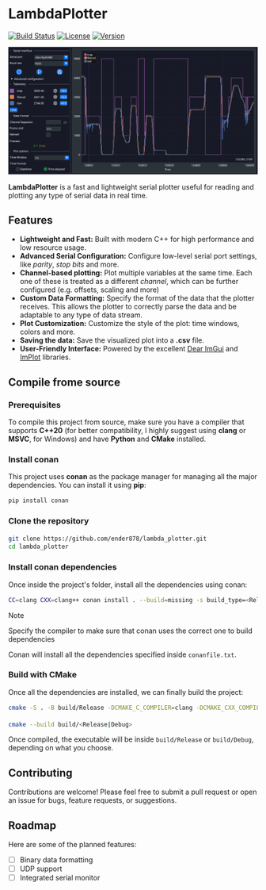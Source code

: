 # LambdaPlotter

[![Build Status](https://github.com/ender878/LambdaPlotter/actions/workflows/cicd.yml/badge.svg)](https://github.com/ender878/LambdaPlotter/actions/workflows/build_and_test.yml)
[![License](https://img.shields.io/badge/License-MIT-yellow.svg)](LICENSE)
[![Version](https://img.shields.io/badge/version-0.1.0-blue.svg)](CMakeLists.txt)

![LambdaPlotter Screenshot](./assets/plot.png)

**LambdaPlotter** is a fast and lightweight serial plotter useful for reading and plotting any type of serial data in real time.

## Features

* **Lightweight and Fast:** Built with modern C++ for high performance and low resource usage.
* **Advanced Serial Configuration:** Configure low-level serial port settings, like *parity*, *stop bits* and more.
* **Channel-based plotting:** Plot multiple variables at the same time. Each one of these is treated as a different *channel*, which can be further configured (e.g. offsets, scaling and more)
* **Custom Data Formatting:** Specify the format of the data that the plotter receives. This allows the plotter to correctly parse the data and be adaptable to any type of data stream.
* **Plot Customization:** Customize the style of the plot: time windows, colors and more.
* **Saving the data:** Save the visualized plot into a **.csv** file.
* **User-Friendly Interface:** Powered by the excellent [Dear ImGui](https://github.com/ocornut/imgui) and [ImPlot](https://github.com/epezent/implot) libraries.

## Compile frome source

### Prerequisites

To compile this project from source, make sure you have a compiler that supports **C++20** (for better compatibility, I highly suggest using **clang** or **MSVC**, for Windows) and have **Python** and **CMake** installed.

### Install conan

This project uses **conan** as the package manager for managing all the major dependencies. You can install it using **pip**:

```bash
pip install conan
```

### Clone the repository

```bash
git clone https://github.com/ender878/lambda_plotter.git
cd lambda_plotter
```

### Install conan dependencies

Once inside the project's folder, install all the dependencies using conan:

```bash
CC=clang CXX=clang++ conan install . --build=missing -s build_type=<Release|Debug>
```

> [!NOTE]
> Specify the compiler to make sure that conan uses the correct one to build dependencies

Conan will install all the dependencies specified inside `conanfile.txt`.

### Build with CMake

Once all the dependencies are installed, we can finally build the project:

```bash
cmake -S . -B build/Release -DCMAKE_C_COMPILER=clang -DCMAKE_CXX_COMPILER=clang++ -DCMAKE_TOOLCHAIN_FILE=generators/conan_toolchain.cmake -DCMAKE_BUILD_TYPE=<Release|Debug>

cmake --build build/<Release|Debug>
```

Once compiled, the executable will be inside `build/Release` or `build/Debug`, depending on what you choose.

## Contributing

Contributions are welcome! Please feel free to submit a pull request or open an issue for bugs, feature requests, or suggestions.

## Roadmap

Here are some of the planned features:

* [ ] Binary data formatting
* [ ] UDP support
* [ ] Integrated serial monitor
